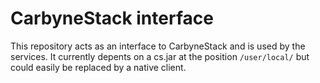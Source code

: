 # CarbyneStack interface

This repository acts as an interface to CarbyneStack and is used by the services. It currently depents on a cs.jar at the position `/user/local/` but could easily be replaced by a native client.